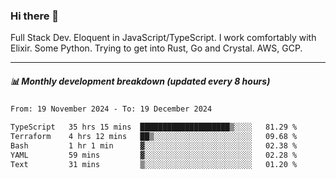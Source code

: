 ### Hi there 👋

Full Stack Dev. Eloquent in JavaScript/TypeScript. I work comfortably with Elixir. Some Python. Trying to get into Rust, Go and Crystal. AWS, GCP.

***

##### 📊 Monthly development breakdown (updated every 8 hours)

<!--START_SECTION:waka-->

```txt
From: 19 November 2024 - To: 19 December 2024

TypeScript   35 hrs 15 mins  ████████████████████▒░░░░   81.29 %
Terraform    4 hrs 12 mins   ██▒░░░░░░░░░░░░░░░░░░░░░░   09.68 %
Bash         1 hr 1 min      ▓░░░░░░░░░░░░░░░░░░░░░░░░   02.38 %
YAML         59 mins         ▓░░░░░░░░░░░░░░░░░░░░░░░░   02.28 %
Text         31 mins         ▒░░░░░░░░░░░░░░░░░░░░░░░░   01.20 %
```

<!--END_SECTION:waka-->
